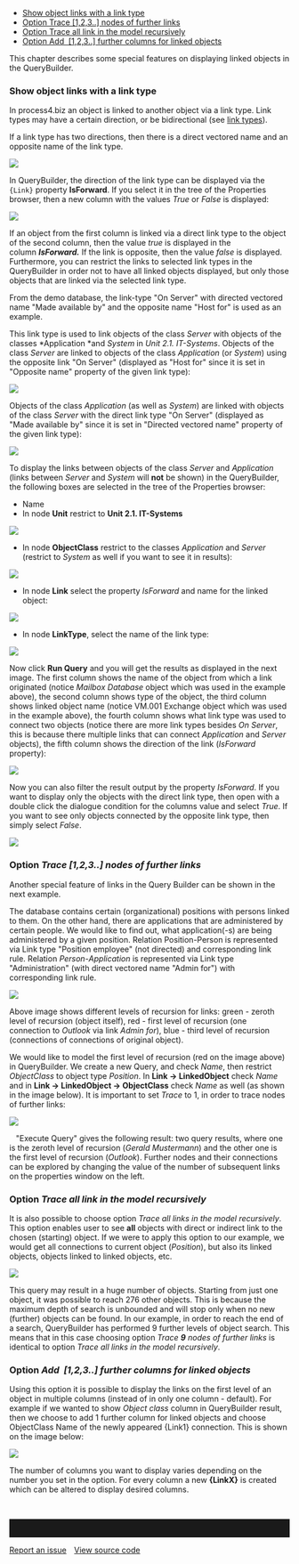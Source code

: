 -   [Show object links with a link type](#show-object-links-with-a-link-type)
-   [Option  Trace \[1,2,3..\] nodes of further links](#option-trace-123-nodes-of-further-links)
-   [Option Trace all link in the model recursively](#option-trace-all-link-in-the-model-recursively)
-   [Option Add  \[1,2,3..\] further columns for linked objects](#option-add--123-further-columns-for-linked-objects)

This chapter describes some special features on displaying linked objects in the QueryBuilder.

### Show object links with a link type

In process4.biz an object is linked to another object via a link type.
Link types may have a certain direction, or be bidirectional (see [link
types](link-types)).

If a link type has two directions, then there is a direct vectored name and an opposite name of the link type. 

![](//images.ctfassets.net/utx1h0gfm1om/5G0k2uNzfqQakcGSu8sGO2/c6533751432d655f83969e4ae22689e3/329325.png)

In QueryBuilder, the direction of the link type can be displayed via the `{Link}` property __IsForward__. If you select it in the tree of the Properties browser, then a new column with the values *True* or *False* is displayed:

![](//images.ctfassets.net/utx1h0gfm1om/2mxzUSKy6QYc0W2oyCm42K/68dbbfd5e714a26886c202eeae100bd2/329327.png)

If an object from the first column is linked via a direct link type to the object of the second column, then the value *true* is displayed in the column ***IsForward.*** If the link is opposite, then the value *false* is displayed. Furthermore, you can restrict the links to selected link types in the QueryBuilder in order not to have all linked objects displayed, but only those objects that are linked via the selected link type.

From the demo database, the link-type "On Server" with directed vectored name "Made available by" and the opposite name "Host for" is used as an example. 

This link type is used to link objects of the class *Server* with objects of the classes *Application *and *System* in *Unit 2.1. IT-Systems*. Objects of the class *Server* are linked to objects of the class *Application* (or *System*) using the opposite link "On Server" (displayed as "Host for" since it is set in "Opposite name" property of the given link type): 

![](//images.ctfassets.net/utx1h0gfm1om/3dz9U0lQR2WKgGSkoYOSYW/d235a293f43ae46afea3a709c9057630/329313.png)

Objects of the class *Application* (as well as *System*) are linked with objects of the class *Server* with the direct link type "On Server" (displayed as "Made available by" since it is set in "Directed vectored name" property of the given link type):

![](//images.ctfassets.net/utx1h0gfm1om/3gLhvtJe3KmWekAUUkciqU/dab50972d5b57d934bb86b9cba77d539/329315.png)

To display the links between objects of the class *Server* and *Application* (links between *Server* and *System* will __not__ be shown) in the QueryBuilder, the following boxes are selected in the tree of the Properties browser:

-   Name
-   In node __Unit__ restrict to __Unit 2.1. IT-Systems__

![](//images.ctfassets.net/utx1h0gfm1om/2OERUFXuRGCkoKkGUeqAOA/59c080a54e03d1ed2373ab5280c71461/329317.png)

-   In node **ObjectClass** restrict to the classes *Application* and *Server* (restrict to *System* as well if you want to see it in results):

![](//images.ctfassets.net/utx1h0gfm1om/1M4ZBNOofGky8kc4SyIm86/386a39966dd18e98f3d94c9fb71c880a/329319.png)

-   In node __Link__ select the property *IsForward* and name for the linked object:

![](//images.ctfassets.net/utx1h0gfm1om/2eGKhwa2sYUccOSimG8iK6/41c5cca0f23829599e7f38988526e98d/329237.png)

-   In node __LinkType__, select the name of the link type: 

![](//images.ctfassets.net/utx1h0gfm1om/1zV3kSvIYA8qoUmE0EG4aA/237eddc29bd6b82954c581e1458ce07e/329239.png)

Now click __Run Query__ and you will get the results as displayed in the next image. The first column shows the name of the object from which a link originated (notice *Mailbox Database* object which was used in the example above), the second column shows type of the object, the third column shows linked object name (notice VM.001 Exchange object which was used in the example above), the fourth column shows what link type was used to connect two objects (notice there are more link types besides *On Server*, this is because there multiple links that can connect *Application* and *Server* objects), the fifth column shows the direction of the link (*IsForward* property):

![](//images.ctfassets.net/utx1h0gfm1om/3159tSLO5GyWYAWoKoouce/1beef1421b2d3a619599dfc7b8e023ce/329229.png)

Now you can also filter the result output by the property *IsForward*. If you want to display only the objects with the direct link type, then open with a double click the dialogue condition for the columns value and select *True*. If you want to see only objects connected by the opposite link type, then simply select *False*.

![](//images.ctfassets.net/utx1h0gfm1om/5m2FWJcR1YSKGoocQoMQgY/369976ae90e6e8162308b6099a91bce4/329243.png)

### Option *Trace \[1,2,3..\] nodes of further links*

Another special feature of links in the Query Builder can be shown in the next example.

The database contains certain (organizational) positions with persons linked to them. On the other hand, there are applications that are administered by certain people. We would like to find out, what application(-s) are being administered by a given position. Relation Position-Person is represented via Link type "Position employee" (not directed) and corresponding link rule. Relation *Person*-*Application* is represented via Link type "Administration" (with direct vectored name "Admin for") with corresponding link rule.

![](//images.ctfassets.net/utx1h0gfm1om/60gT6FTSmIimumYsCysOmy/82069c360a050a423dfe41b402c39641/329231.png)

Above image shows different levels of recursion for links: green - zeroth level of recursion (object itself), red - first level of recursion (one connection to *Outlook* via link *Admin for*), blue - third level of recursion (connections of connections of original object).

We would like to model the first level of recursion (red on the image above) in QueryBuilder. We create a new Query, and check *Name*, then restrict *ObjectClass* to object type *Position*. In __Link -&gt; LinkedObject__ check *Name* and in __Link -&gt; LinkedObject -&gt; ObjectClass__ check *Name* as well (as shown in the image below). It is important to set *Trace* to 1, in order to trace nodes of further links:

![](//images.ctfassets.net/utx1h0gfm1om/6MhlvioQ3CKgCq4AGaUuom/fce4c8ed1080e492d9c11947ea4b2ad2/329235.png)

 
 "Execute Query" gives the following result: two query results, where
one is the zeroth level of recursion (*Gerald Mustermann*) and the other
one is the first level of recursion (*Outlook*). Further nodes and their
connections can be explored by changing the value of the number of
subsequent links on the properties window on the left.

### Option  *Trace all link in the model recursively*

It is also possible to choose option *Trace all links in the model recursively*. This option enables user to see __all__ objects with direct or indirect link to the chosen (starting) object. If we were to apply this option to our example, we would get all connections to current object (*Position*), but also its linked objects, objects linked to linked objects, etc.

![](//images.ctfassets.net/utx1h0gfm1om/uODithwkRE8ESKEAMiAyu/a975bd779fd3ef08e11c287e88f26f36/329221.png)

This query may result in a huge number of objects. Starting from just one object, it was possible to reach 276 other objects. This is because the maximum depth of search is unbounded and will stop only when no new (further) objects can be found. In our example, in order to reach the end of a search, QueryBuilder has performed 9 further levels of object search. This means that in this case choosing option *Trace __9__ nodes of further links* is identical to option *Trace all links in the model recursively*.

### Option  *Add  \[1,2,3..\] further columns for linked objects*

Using this option it is possible to display the links on the first level of an object in multiple columns (instead of in only one column - default). For example if we wanted to show *Object class* column in QueryBuilder result, then we choose to add 1 further column for linked objects and choose ObjectClass Name of the newly appeared {Link1} connection. This is shown on the image below:

![](//images.ctfassets.net/utx1h0gfm1om/403QcPrP1mSOEC08i4QEIE/35356c8e1d7f07a88b0aad28a0a99cca/329225.png)

The number of columns you want to display varies depending on the number you set in the option. For every column a new __{LinkX}__ is created which can be altered to display desired columns.

 

<hr style="padding-top:2rem" />
<a href="https://github.com/process4/docs/issues" target="_blank" class="bgw btn btn-primary btn-lg shadow-sm">Report an issue</a>
<a href="https://github.com/process4/docs" target="_blank" class="bgw btn btn-primary btn-lg shadow-sm" style="margin-left:10px;">View source code</a>